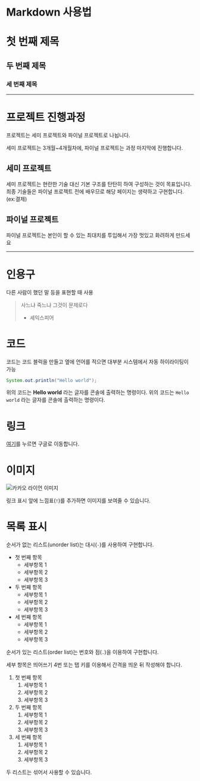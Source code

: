 # Markdown 사용법 

# 첫 번째 제목
## 두 번째 제목
### 세 번째 제목

---

# 프로젝트 진행과정

프로젝트는 세미 프로젝트와 파이널 프로젝트로 나뉩니다.

세미 프로젝트는 3개월~4개월차에, 파이널 프로젝트는 과정 마지막에 진행합니다.

## 세미 프로젝트

세미 프로젝트는 현란한 기술 대신 기본 구조를 탄탄히 하여 구성하는 것이 목표입니다.
최종 기술들은 파이널 프로젝트 전에 배우므로 해당 페이지는 생략하고 구현합니다. (ex:결제)

## 파이널 프로젝트

파이널 프로젝트는 본인이 할 수 있는 최대치를 투입해서 가장 멋있고 화려하게 만드세요 

---

# 인용구

다른 사람이 했던 말 등을 표현할 때 사용

> 사느냐 죽느냐 그것이 문제로다
> - 셰익스피어

# 코드

코드는 코드 블럭을 만들고 옆에 언어를 적으면 대부분 시스템에서 자동 하이라이팅이 가능 

``` java
System.out.println("Hello world");
```

위의 코드는 **Hello world** 라는 글자를 콘솔에 출력하는 명령이다.
위의 코드는 `Hello world` 라는 글자를 콘솔에 출력하는 명령이다.

# 링크

[여기](https://www.google.com)를 누르면 구글로 이동합니다.

# 이미지

![카카오 라이언 이미지](https://blog.kakaocdn.net/dn/bezjux/btqCX8fuOPX/6uq138en4osoKRq9rtbEG0/img.jpg)

링크 표시 앞에 느낌표(`!`)를 추가하면 이미지를 보여줄 수 있습니다.

# 목록 표시

순서가 없는 리스트(unorder list)는 대시(`-`)를 사용하여 구현합니다. 

- 첫 번째 항목
    - 세부항목 1
    - 세부항목 2
    - 세부항목 3
- 두 번째 항목
    - 세부항목 1
    - 세부항목 2
    - 세부항목 3
- 세 번째 항목 
    - 세부항목 1
    - 세부항목 2
    - 세부항목 3

순서가 있는 리스트(order list)는 번호와 점(`.`)을 이용하여 구현합니다. 

세부 항목은 띄어쓰기 4번 또는 탭 키를 이용해서 간격을 띄운 뒤 작성해야 합니다. 

1. 첫 번째 항목 
    1. 세부항목 1
    2. 세부항목 2
    3. 세부항목 3
2. 두 번째 항목
    1. 세부항목 1
    2. 세부항목 2
    3. 세부항목 3
3. 세 번째 항목 
    1. 세부항목 1
    2. 세부항목 2
    3. 세부항목 3

두 리스트는 섞어서 사용할 수 있습니다. 
